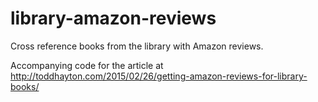 # library-amazon-reviews
Cross reference books from the library with Amazon reviews.

Accompanying code for the article at http://toddhayton.com/2015/02/26/getting-amazon-reviews-for-library-books/
